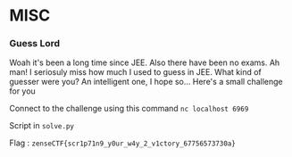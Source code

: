 # MISC

### Guess Lord

Woah it's been a long time since JEE. Also there have been no exams. Ah man! I seriosuly miss how much I used to guess in JEE. What kind of guesser were you? An intelligent one, I hope so... Here's a small challenge for you

Connect to the challenge using this command `nc localhost 6969`

Script in `solve.py`

Flag : `zenseCTF{scr1p71n9_y0ur_w4y_2_v1ctory_67756573730a}`